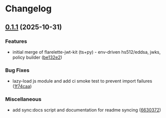 # Changelog

## [0.1.1](https://github.com/chrislyons-dev/flarelette-jwt-kit/compare/flarelette-jwt-v0.1.0...flarelette-jwt-v0.1.1) (2025-10-31)


### Features

* initial merge of flarelette-jwt-kit (ts+py) - env-driven hs512/eddsa, jwks, policy builder ([be132e2](https://github.com/chrislyons-dev/flarelette-jwt-kit/commit/be132e2ac12a1460843a8a1739386c7905deaee1))


### Bug Fixes

* lazy-load js module and add ci smoke test to prevent import failures ([1f74caa](https://github.com/chrislyons-dev/flarelette-jwt-kit/commit/1f74caacb6ae2bc1cb0366f59cc96e0c4b16d234))


### Miscellaneous

* add sync:docs script and documentation for readme syncing ([6630372](https://github.com/chrislyons-dev/flarelette-jwt-kit/commit/6630372a5ee5a42e193be5d7d688661f2cfefff2))
